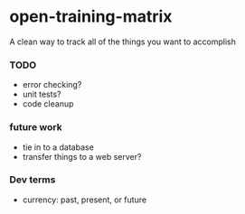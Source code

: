# open-training-matrix

A clean way to track all of the things you want to accomplish

### TODO
- error checking?
- unit tests?
- code cleanup

### future work
- tie in to a database
- transfer things to a web server?

### Dev terms
- currency: past, present, or future
